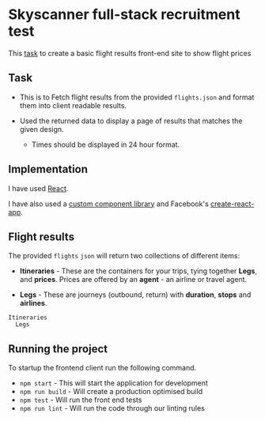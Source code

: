 # Skyscanner full-stack recruitment test

This [task](#task) to create a basic flight results front-end site to show flight prices

## Task

- This is to Fetch flight results from the provided `flights.json` and format them into client readable results.

- Used the returned data to display a page of results that matches the given design.
  - Times should be displayed in 24 hour format.


## Implementation

I have used [React](https://facebook.github.io/react/).

I have also used a [custom component library](https://backpack.github.io/using/backpack-react-scripts) and Facebook's [create-react-app](https://github.com/facebookincubator/create-react-app).

## Flight results

The provided `flights` `json` will return two collections of different items:

* **Itineraries** - These are the containers for your trips, tying together **Legs**, and **prices**. Prices are offered by an **agent** - an airline or travel agent.

* **Legs** - These are journeys (outbound, return) with **duration**, **stops** and **airlines**.

```
Itineraries
  Legs
```

## Running the project

To startup the frontend client run the following command.

* `npm start` - This will start the application for development
* `npm run build` - Will create a production optimised build
* `npm test` - Will run the front end tests
* `npm run lint` - Will run the code through our linting rules

